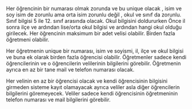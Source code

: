 
Her öğrencinin bir numarası olmak zorunda ve bu unique olacak , isim ve soy isim de zorunlu ama orta isim zorunlu değil , okul ve sınıf da zorunlu. Sınıf bilgisi 5 ile 12. sınıf arasında olacak. Okul bilgisini doldururken Önce il sonra ilçe ve ardından lise/orta okul bilgisi ve ardından hangi okul olduğu girilecek. Her öğrencinin maksimum bir adet velisi olabilir. Birden fazla öğretmeni olabilir.


Her öğretmenin unique bir numarası, isim ve soyismi, il, ilçe ve okul bilgisi ve buna ek olarak birden fazla öğrencisi olabilir. Öğretmenler sadece kendi öğrencilerinin ve o öğrencilerin velilerinin bilgilerini görebilir. Öğretmenin ayrıca en az bir tane mail ve telefon numarası olacak.

Her velinin en az bir öğrencisi olacak ve kendi öğrencisinin bilgisini girmeden sisteme kayıt olamayacak ayrıca veliler asla diğer öğrencilerin bilgilerini göremeyecek. Veliler sadece kendi öğrencisinin öğretmeninin telefon numarası ve mail bilgilerini görebilir.